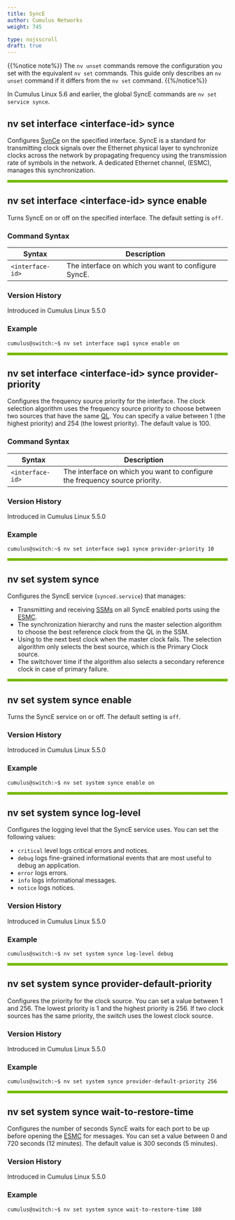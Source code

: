 ```yaml
---
title: SyncE
author: Cumulus Networks
weight: 745

type: nojsscroll
draft: true
---
```

{{%notice note%}}
The `nv unset` commands remove the configuration you set with the equivalent `nv set` commands. This guide only describes an `nv unset` command if it differs from the `nv set` command.
{{%/notice%}}

In Cumulus Linux 5.6 and earlier, the global SyncE commands are `nv set service synce`.

## <h>nv set interface \<interface-id\> synce</h>

Configures <span class="a-tooltip">[SynCe](## "Synchronous Ethernet")</span> on the specified interface. SyncE is a standard for transmitting clock signals over the Ethernet physical layer to synchronize clocks across the network by propagating frequency using the transmission rate of symbols in the network. A dedicated Ethernet channel, (ESMC), manages this synchronization.

<HR STYLE="BORDER: DASHED RGB(118,185,0) 0.5PX;BACKGROUND-COLOR: RGB(118,185,0);HEIGHT: 4.0PX;"/>

## <h>nv set interface \<interface-id\> synce enable</h>

Turns SyncE on or off on the specified interface. The default setting is `off`.

### Command Syntax

| Syntax |  Description   |
| ---------  | -------------- |
|`<interface-id>` | The interface on which you want to configure SyncE. |

### Version History

Introduced in Cumulus Linux 5.5.0

### Example

```
cumulus@switch:~$ nv set interface swp1 synce enable on
```

<HR STYLE="BORDER: DASHED RGB(118,185,0) 0.5PX;BACKGROUND-COLOR: RGB(118,185,0);HEIGHT: 4.0PX;"/>

## <h>nv set interface \<interface-id\> synce provider-priority</h>

Configures the frequency source priority for the interface. The clock selection algorithm uses the frequency source priority to choose between two sources that have the same <span class="a-tooltip">[QL](## "Quality Level")</span>. You can specify a value between 1 (the highest priority) and 254 (the lowest priority). The default value is 100.

### Command Syntax

| Syntax |  Description   |
| ---------  | -------------- |
|`<interface-id>` | The interface on which you want to configure the frequency source priority. |

### Version History

Introduced in Cumulus Linux 5.5.0

### Example

```
cumulus@switch:~$ nv set interface swp1 synce provider-priority 10
```

<HR STYLE="BORDER: DASHED RGB(118,185,0) 0.5PX;BACKGROUND-COLOR: RGB(118,185,0);HEIGHT: 4.0PX;"/>

## <h>nv set system synce</h>

Configures the SyncE service (`synced.service`) that manages:
- Transmitting and receiving <span class="a-tooltip">[SSMs](## "Synchronization Status Messages")</span> on all SyncE enabled ports using the <span class="a-tooltip">[ESMC](## "Ethernet Synchronization Messaging Channel")</span>.
- The synchronization hierarchy and runs the master selection algorithm to choose the best reference clock from the QL in the SSM.
- Using to the next best clock when the master clock fails. The selection algorithm only selects the best source, which is the Primary Clock source.
- The switchover time if the algorithm also selects a secondary reference clock in case of primary failure.

<HR STYLE="BORDER: DASHED RGB(118,185,0) 0.5PX;BACKGROUND-COLOR: RGB(118,185,0);HEIGHT: 4.0PX;"/>

## <h>nv set system synce enable</h>

Turns the SyncE service on or off. The default setting is `off`.

### Version History

Introduced in Cumulus Linux 5.5.0

### Example

```
cumulus@switch:~$ nv set system synce enable on
```

<HR STYLE="BORDER: DASHED RGB(118,185,0) 0.5PX;BACKGROUND-COLOR: RGB(118,185,0);HEIGHT: 4.0PX;"/>

## <h>nv set system synce log-level</h>

Configures the logging level that the SyncE service uses. You can set the following values:
- `critical` level logs critical errors and notices.
- `debug` logs fine-grained informational events that are most useful to debug an application.
- `error` logs errors.
- `info` logs informational messages.
- `notice` logs notices.

### Version History

Introduced in Cumulus Linux 5.5.0

### Example

```
cumulus@switch:~$ nv set system synce log-level debug
```

<HR STYLE="BORDER: DASHED RGB(118,185,0) 0.5PX;BACKGROUND-COLOR: RGB(118,185,0);HEIGHT: 4.0PX;"/>

## <h>nv set system synce provider-default-priority</h>

Configures the priority for the clock source. You can set a value between 1 and 256. The lowest priority is 1 and the highest priority is 256. If two clock sources has the same priority, the switch uses the lowest clock source.

### Version History

Introduced in Cumulus Linux 5.5.0

### Example

```
cumulus@switch:~$ nv set system synce provider-default-priority 256
```

<HR STYLE="BORDER: DASHED RGB(118,185,0) 0.5PX;BACKGROUND-COLOR: RGB(118,185,0);HEIGHT: 4.0PX;"/>

## <h>nv set system synce wait-to-restore-time</h>

Configures the number of seconds SyncE waits for each port to be up before opening the <span class="a-tooltip">[ESMC](## "Ethernet Synchronization Message Channel")</span> for messages. You can set a value between 0 and 720 seconds (12 minutes). The default value is 300 seconds (5 minutes).

### Version History

Introduced in Cumulus Linux 5.5.0

### Example

```
cumulus@switch:~$ nv set system synce wait-to-restore-time 180
```
